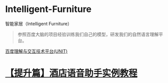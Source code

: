 # Intelligent-Furniture
智能家居（Intelligent Furniture）


> 参照百度大脑的项目经验训练我们自己的模型，研发我们的自然语言理解平台。

[百度理解与交互技术平台(UNIT)](https://ai.baidu.com/unit/home)


# [【提升篇】酒店语音助手实例教程](http://ai.baidu.com/forum/topic/show/892294)
